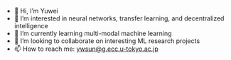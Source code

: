 - 👋 Hi, I’m Yuwei
- 👀 I’m interested in neural networks, transfer learning, and decentralized intelligence  
- 🌱 I’m currently learning multi-modal machine learning
- 💞️ I’m looking to collaborate on interesting ML research projects 
- 📫 How to reach me: ywsun@g.ecc.u-tokyo.ac.jp

<!---
yuweisunn/yuweisunn is a ✨ special ✨ repository because its `README.md` (this file) appears on your GitHub profile.
You can click the Preview link to take a look at your changes.
--->
